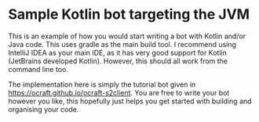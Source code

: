 # Sample Kotlin bot targeting the JVM

This is an example of how you would start writing a bot with Kotlin and/or Java code. This uses gradle as the main build
tool. I recommend using IntelliJ IDEA as your main IDE, as it has very good support for Kotlin (JetBrains developed 
Kotlin). However, this should all work from the command line too.

The implementation here is simply the tutorial bot given in https://ocraft.github.io/ocraft-s2client. You are free to
write your bot however you like, this hopefully just helps you get started with building and organising your code. 